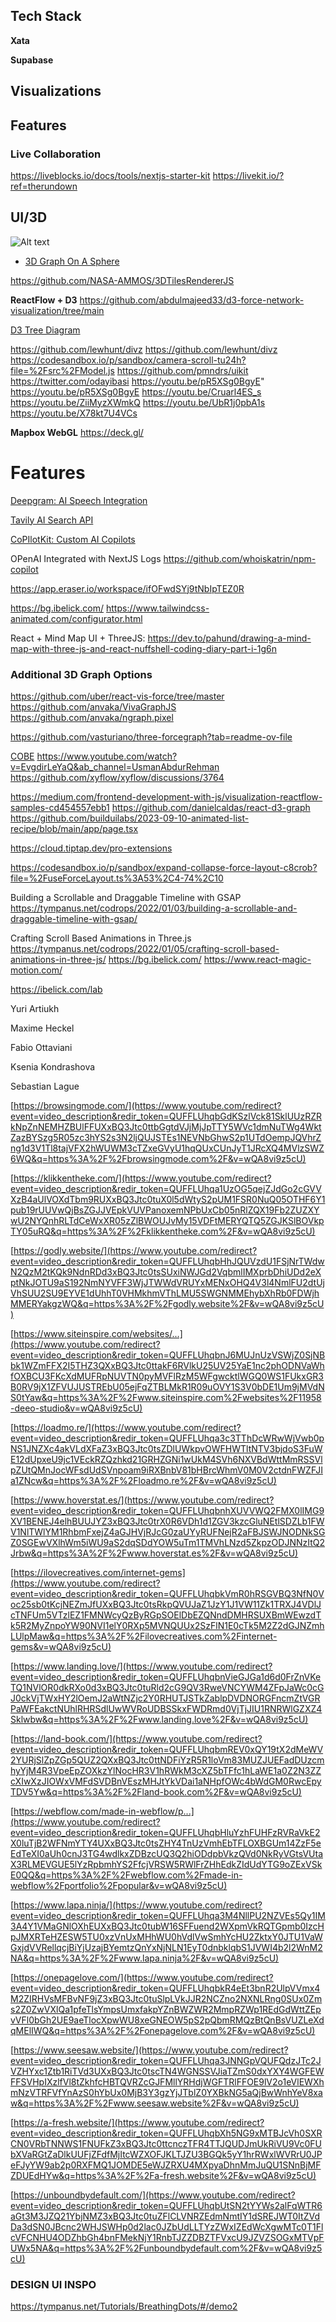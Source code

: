 
## Tech Stack

**Xata**

**Supabase**

## Visualizations

## Features

### Live Collaboration

<https://liveblocks.io/docs/tools/nextjs-starter-kit>
<https://livekit.io/?ref=therundown>

## UI/3D

![Alt text](docs/3d-graph-sphere.png "3D Graph On A Sphere")

- [3D Graph On A Sphere](https://observablehq.com/@fil/3d-graph-on-sphere)

<https://github.com/NASA-AMMOS/3DTilesRendererJS>

**ReactFlow + D3**
<https://github.com/abdulmajeed33/d3-force-network-visualization/tree/main>

[D3 Tree Diagram](https://observablehq.com/@d3/tree/2?intent=fork)

<https://github.com/lewhunt/divz>
<https://github.com/lewhunt/divz>
<https://codesandbox.io/p/sandbox/camera-scroll-tu24h?file=%2Fsrc%2FModel.js>
<https://github.com/pmndrs/uikit>
<https://twitter.com/odayibasi>
<https://youtu.be/pR5XSg0BgyE>"
<https://youtu.be/pR5XSg0BgyE>
<https://youtu.be/Cruarl4ES_s>
<https://youtu.be/ZiiMyzXWmkQ>
<https://youtu.be/UbR1j0pbA1s>
<https://youtu.be/X78kt7U4VCs>

**Mapbox WebGL**
<https://deck.gl/>

# Features

[Deepgram: AI Speech Integration](https://github.com/deepgram)

[Tavily AI Search API](https://docs.tavily.com/docs/tavily-api/introduction)

[CoPIlotKit: Custom AI Copilots](https://github.com/CopilotKit/CopilotKit)

OPenAI Integrated with NextJS Logs
<https://github.com/whoiskatrin/npm-copilot>

<https://app.eraser.io/workspace/ifOFwdSYj9tNbIpTEZ0R>

<https://bg.ibelick.com/>
<https://www.tailwindcss-animated.com/configurator.html>

React + Mind Map UI + ThreeJS: <https://dev.to/pahund/drawing-a-mind-map-with-three-js-and-react-nuffshell-coding-diary-part-i-1g6n>

### Additional 3D Graph Options

<https://github.com/uber/react-vis-force/tree/master>
<https://github.com/anvaka/VivaGraphJS>
<https://github.com/anvaka/ngraph.pixel>

<https://github.com/vasturiano/three-forcegraph?tab=readme-ov-file>

[COBE](https://cobe.vercel.app/docs)
<https://www.youtube.com/watch?v=EvgdirLeYaQ&ab_channel=UsmanAbdurRehman>
<https://github.com/xyflow/xyflow/discussions/3764>

<https://medium.com/frontend-development-with-js/visualization-reactflow-samples-cd454557ebb1>
<https://github.com/danielcaldas/react-d3-graph>
<https://github.com/builduilabs/2023-09-10-animated-list-recipe/blob/main/app/page.tsx>

<https://cloud.tiptap.dev/pro-extensions>

<https://codesandbox.io/p/sandbox/expand-collapse-force-layout-c8crob?file=%2FuseForceLayout.ts%3A53%2C4-74%2C10>

Building a Scrollable and Draggable Timeline with GSAP
<https://tympanus.net/codrops/2022/01/03/building-a-scrollable-and-draggable-timeline-with-gsap/>

Crafting Scroll Based Animations in Three.js
<https://tympanus.net/codrops/2022/01/05/crafting-scroll-based-animations-in-three-js/>
<https://bg.ibelick.com/>
<https://www.react-magic-motion.com/>

<https://ibelick.com/lab>

Yuri Artiukh

Maxime Heckel

Fabio Ottaviani

Ksenia Kondrashova

Sebastian Lague

[https://browsingmode.com/](https://www.youtube.com/redirect?event=video_description&redir_token=QUFFLUhqbGdKSzlVck81SklUUzRZRkNpZnNEMHZBUlFFUXxBQ3Jtc0ttbGgtdVJjMjJpTTY5WVc1dmNuTWg4WktZazBYSzg5R05zc3hYS2s3N2ljQUJSTEs1NEVNbGhwS2p1UTdOempJQVhrZng1d3V1Tl8tajVFX2hWUWM3cTZxeGVyU1hqQUxCUnJyT1JRcXQ4MVlzSWZ6WQ&q=https%3A%2F%2Fbrowsingmode.com%2F&v=wQA8vi9z5cU)

[https://klikkentheke.com/](https://www.youtube.com/redirect?event=video_description&redir_token=QUFFLUhqa1UzOG5qejZJdGo2cGVVXzB4aUlVOXdTbm9RUXxBQ3Jtc0tuX0l5dWtyS2pUM1FSR0NuQ05OTHF6Y1pub19rUUVwQjBsZGJJVEpkVUVPanoxemNPbUxCb05nRlZQX19Fb2ZUZXYwU2NYQnhRLTdCeWxXR05zZlBWOUJvMy15VDFtMERYQTQ5ZGJKSlBOVkpTY05uRQ&q=https%3A%2F%2Fklikkentheke.com%2F&v=wQA8vi9z5cU)

[https://godly.website/](https://www.youtube.com/redirect?event=video_description&redir_token=QUFFLUhqbHhJQUVzdU1FSjNrTWdwN2QzM2tKQk9NdnRDd3xBQ3Jtc0tsSUxiNWJGd2VqbmlIMXprbDhiUDd2eXptNkJOTU9aS192NmNYVFF3WjJTWWdVRUYxMENxOHQ4V3l4NmlFU2dtUjVhSUU2SU9EYVE1dUhhT0VHMkhmVThLMU5SWGNMMEhybXhRb0FDWjhMMERYakgzWQ&q=https%3A%2F%2Fgodly.website%2F&v=wQA8vi9z5cU)

[https://www.siteinspire.com/websites/...](https://www.youtube.com/redirect?event=video_description&redir_token=QUFFLUhqbnJ6MUJnUzVSWjZ0SjNBbk1WZmFFX2I5THZ3QXxBQ3Jtc0ttakF6RVlkU25UV25YaE1nc2phODNVaWhfOXBCU3FKcXdMUFRpNUVTN0pyMVFlRzM5WFgwcktlWGQ0WS1FUkxGR3B0RV9jX1ZFVUJUSTREbU05ejFqZTBLMkR1R09uOVY1S3V0bDE1Um9jMVdNS0tYaw&q=https%3A%2F%2Fwww.siteinspire.com%2Fwebsites%2F11958-deeo-studio&v=wQA8vi9z5cU)

[https://loadmo.re/](https://www.youtube.com/redirect?event=video_description&redir_token=QUFFLUhqa3c3TThDcWRwWjVwb0pNS1JNZXc4akVLdXFaZ3xBQ3Jtc0tsZDlUWkpvOWFHWTltNTV3bjdoS3FuWE12dUpxeU9jc1VEckRZQzhkd21GRHZGNi1wUkM4SVh6NXVBdWttMmRSSVlpZUtQMnJocWFsdUdSVnpoam9iRXBnbV81bHBrcWhmV0M0V2ctdnFWZFJIa1ZNcw&q=https%3A%2F%2Floadmo.re%2F&v=wQA8vi9z5cU)

[https://www.hoverstat.es/](https://www.youtube.com/redirect?event=video_description&redir_token=QUFFLUhqbnhXUVVWQ2FMX0lIMG9XV1BENEJ4elhBUUJYZ3xBQ3Jtc0trX0R6VDh1d1ZGV3kzcGluNEtlSDZLb1FWV1NlTWlYM1RhbmFxejZ4aGJHVjRJcG0zaUYyRUFNejR2aFBJSWJNODNkSGZ0SGEwVXlhWm5iWU9aS2dqSDdYOW5uTm1TMVhLNzd5ZkpzODJNNzItQ2Jrbw&q=https%3A%2F%2Fwww.hoverstat.es%2F&v=wQA8vi9z5cU)

[https://ilovecreatives.com/internet-gems](https://www.youtube.com/redirect?event=video_description&redir_token=QUFFLUhqbkVmR0hRSGVBQ3NfN0Voc25sb0tKcjNEZmJfUXxBQ3Jtc0tsRkpQVUJaZ1JzY1J1VW11Zk1TRXJ4VDlJcTNFUm5VTzlEZ1FMNWcyQzByRGpSOElDbEZQNndDMHRSUXBmWEwzdTk5R2MyZnpoYW90NVI1elY0RXp5MVNQUUx2SzFlN1E0cTk5M2Z2dGJNZmhLUlpMaw&q=https%3A%2F%2Filovecreatives.com%2Finternet-gems&v=wQA8vi9z5cU)

[https://www.landing.love/](https://www.youtube.com/redirect?event=video_description&redir_token=QUFFLUhqbnVieGJGa1d6d0FrZnVKeTQ1NVlOR0dkRXo0d3xBQ3Jtc0tuRld2cG9QV3RweVNCYWM4ZFpJaWc0cGJ0ckVjTWxHY2lOemJ2aWtNZjc2Y0RHUTJSTkZablpDVDNORGFncmZtVGRPaWFEakctNUhlRHRSdlUwWVRoUDBSSkxFWDRmd0VjTjJIU1RNRWlGZXZ4Sklwbw&q=https%3A%2F%2Fwww.landing.love%2F&v=wQA8vi9z5cU)

[https://land-book.com/](https://www.youtube.com/redirect?event=video_description&redir_token=QUFFLUhqbmREV0xQY19tX2dMeWV2YURjSlZpZGp5QUZ2QXxBQ3Jtc0ttNDFiYzR5R1loVm83MUZJUEFadDUzcmhyYjM4R3VpeEpZOXkzYlNocHR3V1hRWkM3cXZ5bTFfc1hLaWE1a0Z2N3ZZcXIwXzJIOWxVMFdSVDBnVEszMHJtYkVDai1aNHpfOWc4bWdGM0RwcEpyTDV5Yw&q=https%3A%2F%2Fland-book.com%2F&v=wQA8vi9z5cU)

[https://webflow.com/made-in-webflow/p...](https://www.youtube.com/redirect?event=video_description&redir_token=QUFFLUhqbHluYzhFUHFzRVRaVkE2X0luTjB2WFNmYTY4UXxBQ3Jtc0tsZHY4TnUzVmhEbTFLOXBGUm14ZzF5eEdTeXI0aUh0cnJ3TG4wdlkxZDBzcUQ3Q2hiODdpbVkzQVd0NkRyVGtsVUtaX3RLMEVGUE5lYzRpbmhYS2FfcjVRSW5RWlFrZHhEdkZIdUdYTG9oZExVSkE0QQ&q=https%3A%2F%2Fwebflow.com%2Fmade-in-webflow%2Fportfolio%2Fpopular&v=wQA8vi9z5cU)

[https://www.lapa.ninja/](https://www.youtube.com/redirect?event=video_description&redir_token=QUFFLUhqa3M4NllPU2NZVEs5Qy1IM3A4Y1VMaGNlOXhEUXxBQ3Jtc0tubW16SFFuend2WXpmVkRQTGpmb0IzcHpJMXRTeHZESW5TU0xzVnUxMHhWU0hVdlVwSmhYcHU2ZktxY0JTU1VaWGxjdVVRellqcjBiYjUzajBYemtzQnYxNjNLN1EyT0dnbklqbS1JVWI4b2l2WnM2NA&q=https%3A%2F%2Fwww.lapa.ninja%2F&v=wQA8vi9z5cU)

[https://onepagelove.com/](https://www.youtube.com/redirect?event=video_description&redir_token=QUFFLUhqbkR4eEt3bnR2UlpVVmx4M2ZIRHVsMFBvNF9jZ3xBQ3Jtc0tuSlpLVkJJR2NCZno2NXNLRng0SUx0Zms2Z0ZwVXlQa1pfeTlsYmpsUmxfakpYZnBWZWR2MmpRZWp1REdGdWttZEpvVFl0bGh2UE9aeTlocXpwWU8xeGNEOW5pS2pQbmRMQzBtQnBsVUZLeXdqMElIWQ&q=https%3A%2F%2Fonepagelove.com%2F&v=wQA8vi9z5cU)

[https://www.seesaw.website/](https://www.youtube.com/redirect?event=video_description&redir_token=QUFFLUhqa3JNNGpVQUFQdzJTc2JVZHYxc1Ztb1RiTVd3UXxBQ3Jtc0tscTN4WGNSSVJiaTZmS0dxYXY4WGFEWFFSVHpIXzlfVl8tZkhfcHBTQVRZcGJFMllYRHdjWGFTRlFFOE9lV2o1eVlEWXhmNzVTRFVfYnAzS0hYbUx0MjB3Y3gzYjJTblZ0YXBkNG5aQjBwWnhYeV8xaw&q=https%3A%2F%2Fwww.seesaw.website%2F&v=wQA8vi9z5cU)

[https://a-fresh.website/](https://www.youtube.com/redirect?event=video_description&redir_token=QUFFLUhqbXh5NG9xMTBJcVh0SXRCN0VRbTNNWS1FNUFkZ3xBQ3Jtc0ttcnczTFR4TTJQUDJmUkRiVU9Vc0FUbXVaRGtZaDlkUUFjZFdfMjItcWZXOFJKLTJZU3BGQk5yY1hrRWxlWVRrU0JPeFJyYW9ab2p0RXFMQ1JOMDE5eWJZRXU4MXpyaDhnMmJuQU1SNnBjMFZDUEdHYw&q=https%3A%2F%2Fa-fresh.website%2F&v=wQA8vi9z5cU)

[https://unboundbydefault.com/](https://www.youtube.com/redirect?event=video_description&redir_token=QUFFLUhqbUtSN2tYYWs2alFqWTR6aGt3M3JZQ21YbjNMZ3xBQ3Jtc0tuZFlCLVNRZEdmNmtIY1dSREJWT0ItZVdDa3dSN0JBcnc2WHJSWHp0d2lac0JZbUdLLTYzZWxIZEdWcXgwMTc0T1FlcVFCNHU4ODZhbGh4bnFMekNjY1RnbTJZZDBZTFVxcU9JZVZSOGxMTVpFUWx5NA&q=https%3A%2F%2Funboundbydefault.com%2F&v=wQA8vi9z5cU)

### DESIGN UI INSPO

<https://tympanus.net/Tutorials/BreathingDots/#/demo2>
